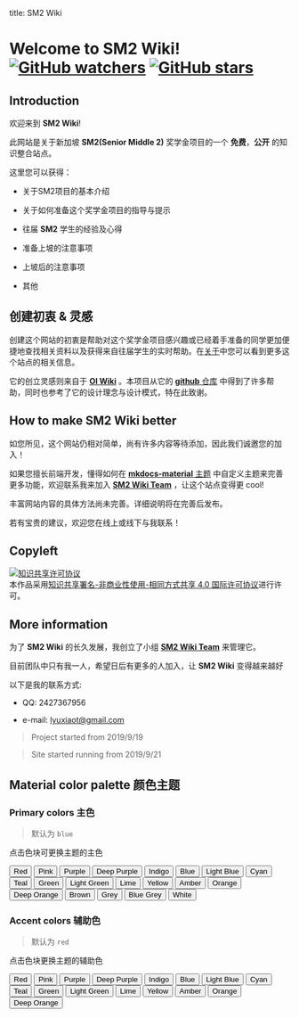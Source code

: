 title: SM2 Wiki

# Welcome to **SM2 Wiki**!  [![GitHub watchers](https://img.shields.io/github/watchers/SM2-wiki/SM2-wiki.svg?style=social&label=Watch)](https://github.com/SM2-wiki/SM2-wiki)  [![GitHub stars](https://img.shields.io/github/stars/SM2-wiki/SM2-wiki.svg?style=social&label=Stars)](https://github.com/SM2-wiki/SM2-wiki) 

## Introduction

欢迎来到 **SM2 Wiki**!

此网站是关于新加坡 **SM2(Senior Middle 2)** 奖学金项目的一个 **免费**，**公开** 的知识整合站点。

这里您可以获得：

- 关于SM2项目的基本介绍

- 关于如何准备这个奖学金项目的指导与提示

- 往届 **SM2** 学生的经验及心得

- 准备上坡的注意事项

- 上坡后的注意事项

- 其他

## 创建初衷 & 灵感

创建这个网站的初衷是帮助对这个奖学金项目感兴趣或已经着手准备的同学更加便捷地查找相关资料以及获得来自往届学生的实时帮助。在[关于](https://sm2-wiki.github.io/SM2-wiki/intro/about/)中您可以看到更多这个站点的相关信息。

它的创立灵感则来自于 [**OI Wiki**](https://oi-wiki.org/) 。本项目从它的 [**github** 仓库](https://github.com/OI-wiki/OI-wiki/) 中得到了许多帮助，同时也参考了它的设计理念与设计模式，特在此致谢。

## How to make SM2 Wiki better

如您所见，这个网站仍相对简单，尚有许多内容等待添加，因此我们诚邀您的加入！

如果您擅长前端开发，懂得如何在 [**mkdocs-material** 主题](https://s0squidfunk0github0io.icopy.site/mkdocs-material/) 中自定义主题来完善更多功能，欢迎联系我来加入 [**SM2 Wiki Team**](https://github.com/SM2-wiki) ，让这个站点变得更 cool!

丰富网站内容的具体方法尚未完善。详细说明将在完善后发布。

若有宝贵的建议，欢迎您在线上或线下与我联系！

## Copyleft

<a rel="license" href="http://creativecommons.org/licenses/by-nc-sa/4.0/"><img alt="知识共享许可协议" style="border-width:0" src="https://i.creativecommons.org/l/by-nc-sa/4.0/88x31.png" /></a><br />本作品采用<a rel="license" href="http://creativecommons.org/licenses/by-nc-sa/4.0/">知识共享署名-非商业性使用-相同方式共享 4.0 国际许可协议</a>进行许可。

## More information

为了 **SM2 Wiki** 的长久发展，我创立了小组 [**SM2 Wiki Team**](https://github.com/SM2-wiki) 来管理它。

目前团队中只有我一人，希望日后有更多的人加入，让 **SM2 Wiki** 变得越来越好

以下是我的联系方式:

- QQ: 2427367956

- e-mail: lyuxiaot@gmail.com

> Project started from 2019/9/19

> Site started running from 2019/9/21

## Material color palette 颜色主题

### Primary colors 主色

> 默认为 `blue` 

点击色块可更换主题的主色

<div id="color-button">
<button data-md-color-primary="red">Red</button>
<button data-md-color-primary="pink">Pink</button>
<button data-md-color-primary="purple">Purple</button>
<button data-md-color-primary="deep-purple">Deep Purple</button>
<button data-md-color-primary="indigo">Indigo</button>
<button data-md-color-primary="blue">Blue</button>
<button data-md-color-primary="light-blue">Light Blue</button>
<button data-md-color-primary="cyan">Cyan</button>
<button data-md-color-primary="teal">Teal</button>
<button data-md-color-primary="green">Green</button>
<button data-md-color-primary="light-green">Light Green</button>
<button data-md-color-primary="lime">Lime</button>
<button data-md-color-primary="yellow">Yellow</button>
<button data-md-color-primary="amber">Amber</button>
<button data-md-color-primary="orange">Orange</button>
<button data-md-color-primary="deep-orange">Deep Orange</button>
<button data-md-color-primary="brown">Brown</button>
<button data-md-color-primary="grey">Grey</button>
<button data-md-color-primary="blue-grey">Blue Grey</button>
<button data-md-color-primary="white">White</button>
</div>

<script>
  var buttons = document.querySelectorAll("button[data-md-color-primary]");
  Array.prototype.forEach.call(buttons, function(button) {
    button.addEventListener("click", function() {
      document.body.dataset.mdColorPrimary = this.dataset.mdColorPrimary;
      localStorage.setItem("data-md-color-primary",this.dataset.mdColorPrimary);
    })
  })
</script>

### Accent colors 辅助色

> 默认为 `red` 

点击色块更换主题的辅助色

<div id="color-button">
<button data-md-color-accent="red">Red</button>
<button data-md-color-accent="pink">Pink</button>
<button data-md-color-accent="purple">Purple</button>
<button data-md-color-accent="deep-purple">Deep Purple</button>
<button data-md-color-accent="indigo">Indigo</button>
<button data-md-color-accent="blue">Blue</button>
<button data-md-color-accent="light-blue">Light Blue</button>
<button data-md-color-accent="cyan">Cyan</button>
<button data-md-color-accent="teal">Teal</button>
<button data-md-color-accent="green">Green</button>
<button data-md-color-accent="light-green">Light Green</button>
<button data-md-color-accent="lime">Lime</button>
<button data-md-color-accent="yellow">Yellow</button>
<button data-md-color-accent="amber">Amber</button>
<button data-md-color-accent="orange">Orange</button>
<button data-md-color-accent="deep-orange">Deep Orange</button>
</div>

<script>
  var buttons = document.querySelectorAll("button[data-md-color-accent]");
  Array.prototype.forEach.call(buttons, function(button) {
    button.addEventListener("click", function() {
      document.body.dataset.mdColorAccent = this.dataset.mdColorAccent;
      localStorage.setItem("data-md-color-accent",this.dataset.mdColorAccent);
    })
  })

  // #758
  document.getElementsByClassName('md-nav__title')[1].click()
</script>

